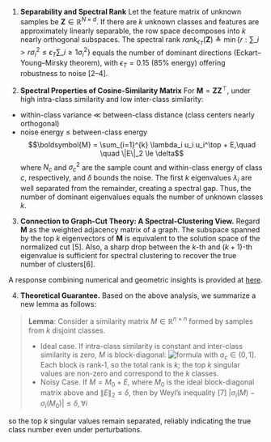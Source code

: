 1. **Separability and Spectral Rank**
Let the feature matrix of unknown samples be $\boldsymbol{Z}\in \mathbb{R}^{N \times d}$. If there are $k$ unknown classes and features are approximately linearly separable, the row space decomposes into $k$ nearly orthogonal subspaces. The spectral rank $rank_{\epsilon_T}(\mathbf{Z}) \triangleq \min\{r : \sum\_{i>r} \sigma_i^2 \le \epsilon_T \sum\_{i\ge 1} \sigma_i^2\}$ equals the number of dominant directions (Eckart–Young–Mirsky theorem), with $\epsilon_T=0.15$ (85% energy) offering robustness to noise [2–4].

3. **Spectral Properties of Cosine-Similarity Matrix**
For $\boldsymbol{M}=\boldsymbol{Z}\boldsymbol{Z}^\top$, under high intra-class similarity and low inter-class similarity:
- within-class variance ≪ between-class distance (class centers nearly orthogonal)
- noise energy ≤ between-class energy
$$\boldsymbol{M} = \sum_{i=1}^{k} \lambda_i u_i u_i^\top + E,\quad \quad \|E\|_2 \le \delta$$
where $N_c$ and $\sigma_c^2$ are the sample count and within-class energy of class $c$, respectively, and $\delta$ bounds the noise. The first $k$ eigenvalues $\lambda_i$ are well separated from the remainder, creating a spectral gap. Thus, the number of dominant eigenvalues equals the number of unknown classes $k$.

3. **Connection to Graph-Cut Theory: A Spectral-Clustering View.**
Regard $\boldsymbol{M}$ as the weighted adjacency matrix of a graph. The subspace spanned by the top $k$ eigenvectors of $\boldsymbol{M}$ is equivalent to the solution space of the normalized cut [5]. Also, a sharp drop between the $k$-th and $(k+1)$-th eigenvalue is sufficient for spectral clustering to recover the true number of clusters[6].

A response combining numerical and geometric insights is provided at [here](https://anonymous.4open.science/r/NIPS2025-ROSDA-7F77/shiyitu.pdf).

4. **Theoretical Guarantee.**
Based on the above analysis, we summarize a new lemma as follows:
> **Lemma**: Consider a similarity matrix $M\in\mathbb{R}^{n\times n}$ formed by samples from $k$ disjoint classes.
> - Ideal case.
If intra-class similarity is constant and inter-class similarity is zero, $M$ is block-diagonal:
![formula](https://quicklatex.com/cache3/a2/ql_0a4c07b60eb5b2963793c84cd8a72fa2_l3.png)
with $a_c \in (0,1]$. Each block is rank‑1, so the total rank is $k$; the top $k$ singular values are non-zero and correspond to the $k$ classes.
> - Noisy Case.
If $M=M_0+E$, where $M_0$ is the ideal block-diagonal matrix above and $\|E\|_2\leq\delta$, then by Weyl’s inequality [7]
$|\sigma_i(M)-\sigma_i(M_0)| \le\delta,\forall i$

so the top $k$ singular values remain separated, reliably indicating the true class number even under perturbations.

